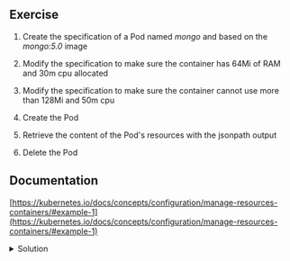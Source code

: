 ## Exercise

1. Create the specification of a Pod named *mongo* and based on the *mongo:5.0* image

2. Modify the specification to make sure the container has 64Mi of RAM and 30m cpu allocated

3. Modify the specification to make sure the container cannot use more than 128Mi and 50m cpu

4. Create the Pod

5. Retrieve the content of the Pod's resources with the jsonpath output

6. Delete the Pod

## Documentation

[https://kubernetes.io/docs/concepts/configuration/manage-resources-containers/#example-1](https://kubernetes.io/docs/concepts/configuration/manage-resources-containers/#example-1)

<details>
  <summary markdown="span">Solution</summary>

1. Create the specification of a Pod named *mongo* and based on the *mongo:5.0* image

```
kubectl run mongo --image=mongo:5.0 --dry-run=client -o yaml > mongo.yaml
```

2. Modify the specification to make sure the container has 64Mi of RAM and 30m cpu allocated

```
apiVersion: v1
kind: Pod
metadata:
  creationTimestamp: null
  labels:
    run: mongo
  name: mongo
spec:
  containers:
  - image: mongo:5.0
    name: mongo
    resources:
      requests:
        cpu: 30m
        memory: 64Mi
```

3. Modify the specification to make sure the container cannot use more than 128Mi and 50m cpu

```
apiVersion: v1
kind: Pod
metadata:
  creationTimestamp: null
  labels:
    run: mongo
  name: mongo
spec:
  containers:
  - image: mongo:5.0
    name: mongo
    resources:
      requests:
        cpu: 30m
        memory: 64Mi
      limits:
        cpu: 50m
        memory: 128Mi
```

4. Create the Pod

```
k apply -f mongo.yaml
```

5. Retrieve the content of the Pod's resources with the jsonpath output

```
k get po/mongo -o jsonpath={.spec.containers[0].resources}
{"limits":{"cpu":"50m","memory":"128Mi"},"requests":{"cpu":"30m","memory":"64Mi"}}
```

6. Delete the Pod

```
k delete -f mongo.yaml
```